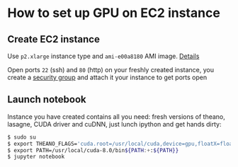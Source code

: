# How to set up GPU on EC2 instance

## Create EC2 instance

Use `p2.xlarge` instance type and `ami-e00a8180` AMI image. [Details](http://docs.aws.amazon.com/AWSEC2/latest/UserGuide/EC2_GetStarted.html)

Open ports `22` (ssh) and `80` (http) on your freshly created instance, 
you create a [security group](http://docs.aws.amazon.com/AWSEC2/latest/UserGuide/using-network-security.html) 
and attach it your instance to get ports open

## Launch notebook

Instance you have created contains all you need: fresh versions of theano, lasagne, CUDA driver and cuDNN, 
just lunch ipython and get hands dirty:

```bash
$ sudo su
$ export THEANO_FLAGS='cuda.root=/usr/local/cuda,device=gpu,floatX=float32'
$ export PATH=/usr/local/cuda-8.0/bin${PATH:+:${PATH}}
$ jupyter notebook
```

